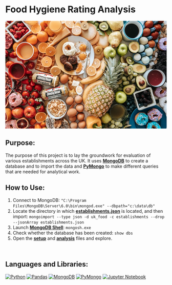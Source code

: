 # Food Hygiene Rating Analysis
![food](https://github.com/ericyang91/Food_Hygiene_Rating_Analysis/blob/main/image.jpeg)

## Purpose:

  The purpose of this project is to lay the groundwork for evaluation of various establishments across the UK. It uses <a href= "https://www.mongodb.com"> <b>MongoDB</b></a> to create a database and to import the data and <a href= "https://pymongo.readthedocs.io/en/stable/"> <b>PyMongo</b></a> to make different queries that are needed for analytical work.

## How to Use:

1. Connect to MongoDB: `"C:\Program Files\MongoDB\Server\6.0\bin\mongod.exe" --dbpath="c:\data\db"`
2. Locate the directory in which <a href= "https://github.com/ericyang91/Food_Hygiene_Rating_Analysis/tree/main/Resources"> <b>establishments.json</b></a> is located, and then import: `mongoimport --type json -d uk_food -c establishments --drop --jsonArray establishments.json`
3. Launch <a href= "https://pymongo.readthedocs.io/en/stable/"> <b>MongoDB Shell</b></a>: `mongosh.exe`
4. Check whether the database has been created: `show dbs`
5. Open the <a href= "https://github.com/ericyang91/Food_Hygiene_Rating_Analysis/blob/main/NoSQL_setup_starter.ipynb"> <b>setup</b></a> and <a href= "https://github.com/ericyang91/Food_Hygiene_Rating_Analysis/blob/main/NoSQL_analysis_starter.ipynb"> <b>analysis</b></a> files and explore.
</br>

## Languages and Libraries:

[![Python](https://img.shields.io/badge/python-v3.10-blue)](https://www.python.org/downloads/release/python-310/)
[![Pandas](https://img.shields.io/badge/pandas-v1.3.3-blue)](https://pandas.pydata.org/)
[![MongoDB](https://img.shields.io/badge/MongoDB-v5.0.5-green)](https://www.mongodb.com/)
[![PyMongo](https://img.shields.io/badge/PyMongo-v3.12.0-green)](https://pypi.org/project/pymongo/)
[![Jupyter Notebook](https://img.shields.io/badge/Jupyter-Notebook-orange)](https://jupyter.org/)
